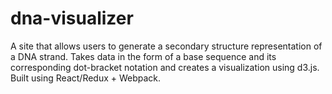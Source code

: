 # dna-visualizer

A site that allows users to generate a secondary structure representation of a DNA strand. Takes data in the form of a base sequence and its corresponding dot-bracket notation and creates a visualization using d3.js. Built using React/Redux + Webpack.
